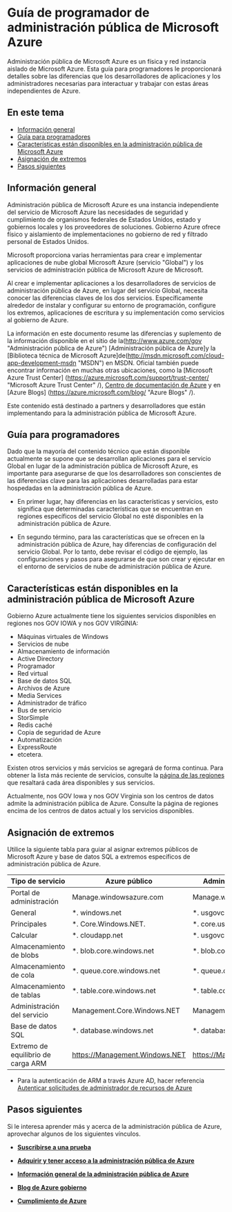 <properties 
    pageTitle="Guía para programadores administración pública de Azure" 
    description="Proporciona una comparación de características e instrucciones sobre cómo desarrollar aplicaciones para la administración pública de Azure" 
    services="" 
    cloud="gov"
    documentationCenter="" 
    authors="Joharve2" 
    manager="Chrisnie" 
    editor=""/>

<tags 
    ms.service="multiple" 
    ms.devlang="na" 
    ms.topic="article" 
    ms.tgt_pltfrm="na" 
    ms.workload="azure-government" 
    ms.date="10/29/2015" 
    ms.author="jharve"/>


#  <a name="microsoft-azure-government-developer-guide"></a>Guía de programador de administración pública de Microsoft Azure 

<p> Administración pública de Microsoft Azure es un física y red instancia aislado de Microsoft Azure.  Esta guía para programadores le proporcionará detalles sobre las diferencias que los desarrolladores de aplicaciones y los administradores necesarias para interactuar y trabajar con estas áreas independientes de Azure.

<!--Table of contents for topic, the words in brackets must match the heading wording exactly-->


## <a name="in-this-topic"></a>En este tema


+ [Información general](#Overview)
+ [Guía para programadores](#Guidance)
+ [Características están disponibles en la administración pública de Microsoft Azure](#Features)
+ [Asignación de extremos](#Endpoint)
+ [Pasos siguientes](#next)


## <a name="Overview"></a>Información general

Administración pública de Microsoft Azure es una instancia independiente del servicio de Microsoft Azure las necesidades de seguridad y cumplimiento de organismos federales de Estados Unidos, estado y gobiernos locales y los proveedores de soluciones. Gobierno Azure ofrece físico y aislamiento de implementaciones no gobierno de red y filtrado personal de Estados Unidos. 

Microsoft proporciona varias herramientas para crear e implementar aplicaciones de nube global Microsoft Azure (servicio "Global") y los servicios de administración pública de Microsoft Azure de Microsoft.

Al crear e implementar aplicaciones a los desarrolladores de servicios de administración pública de Azure, en lugar del servicio Global, necesita conocer las diferencias claves de los dos servicios.  Específicamente alrededor de instalar y configurar su entorno de programación, configure los extremos, aplicaciones de escritura y su implementación como servicios al gobierno de Azure.

La información en este documento resume las diferencias y suplemento de la información disponible en el sitio de la(http://www.azure.com/gov "Administración pública de Azure") [Administración pública de Azure]y la [Biblioteca técnica de Microsoft Azure]de(http://msdn.microsoft.com/cloud-app-development-msdn "MSDN") en MSDN. Oficial también puede encontrar información en muchas otras ubicaciones, como la [Microsoft Azure Trust Center] (https://azure.microsoft.com/support/trust-center/ "Microsoft Azure Trust Center" /), [Centro de documentación de Azure](https://azure.microsoft.com/documentation/) y en [Azure Blogs] (https://azure.microsoft.com/blog/ "Azure Blogs" /). 

Este contenido está destinado a partners y desarrolladores que están implementando para la administración pública de Microsoft Azure.



## <a name="Guidance"></a>Guía para programadores
Dado que la mayoría del contenido técnico que están disponible actualmente se supone que se desarrollan aplicaciones para el servicio Global en lugar de la administración pública de Microsoft Azure, es importante para asegurarse de que los desarrolladores son conscientes de las diferencias clave para las aplicaciones desarrolladas para estar hospedadas en la administración pública de Azure.

- En primer lugar, hay diferencias en las características y servicios, esto significa que determinadas características que se encuentran en regiones específicos del servicio Global no esté disponibles en la administración pública de Azure.

- En segundo término, para las características que se ofrecen en la administración pública de Azure, hay diferencias de configuración del servicio Global.  Por lo tanto, debe revisar el código de ejemplo, las configuraciones y pasos para asegurarse de que son crear y ejecutar en el entorno de servicios de nube de administración pública de Azure.


## <a name="Features"></a>Características están disponibles en la administración pública de Microsoft Azure
Gobierno Azure actualmente tiene los siguientes servicios disponibles en regiones nos GOV IOWA y nos GOV VIRGINIA:

- Máquinas virtuales de Windows
- Servicios de nube
- Almacenamiento de información
- Active Directory
- Programador
- Red virtual
- Base de datos SQL
- Archivos de Azure
- Media Services
- Administrador de tráfico
- Bus de servicio
- StorSimple
- Redis caché
- Copia de seguridad de Azure
- Automatización
- ExpressRoute
- etcetera.

Existen otros servicios y más servicios se agregará de forma continua.  Para obtener la lista más reciente de servicios, consulte la [página de las regiones](https://azure.microsoft.com/regions/#services) que resaltará cada área disponibles y sus servicios.  

Actualmente, nos GOV Iowa y nos GOV Virginia son los centros de datos admite la administración pública de Azure.  Consulte la página de regiones encima de los centros de datos actual y los servicios disponibles.

## <a name="Endpoint"></a>Asignación de extremos

Utilice la siguiente tabla para guiar al asignar extremos públicos de Microsoft Azure y base de datos SQL a extremos específicos de administración pública de Azure.


Tipo de servicio|Azure público|Administración pública de Azure
---|---|---
Portal de administración|Manage.windowsazure.com|Manage.windowsazure.us
General|*. windows.net|*. usgovcloudapi.net
Principales|*. Core.Windows.NET.|*. core.usgovcloudapi.net
Calcular|*. cloudapp.net|*. usgovcloudapp.net
Almacenamiento de blobs|*. blob.core.windows.net|   *. blob.core.usgovcloudapi.net
Almacenamiento de cola|*. queue.core.windows.net|*. queue.core.usgovcloudapi.net
Almacenamiento de tablas|*. table.core.windows.net|*. table.core.usgovcloudapi.net
Administración del servicio|Management.Core.Windows.NET|Management.Core.usgovcloudapi.NET
Base de datos SQL|*. database.windows.net|*. database.usgovcloudapi.net
Extremo de equilibrio de carga ARM|https://Management.Windows.NET|https://Management.usgovcloudapi.NET  

* Para la autenticación de ARM a través Azure AD, hacer referencia [Autenticar solicitudes de administrador de recursos de Azure](https://msdn.microsoft.com/library/azure/dn790557.aspx)

## <a name="next"></a>Pasos siguientes

Si le interesa aprender más y acerca de la administración pública de Azure, aprovechar algunos de los siguientes vínculos.

- **[Suscribirse a una prueba](https://azuregov.microsoft.com/trial/azuregovtrial)**

- **[Adquirir y tener acceso a la administración pública de Azure](http://azure.com/gov)**

- **[Información general de la administración pública de Azure](/azure-government-overview)**

- **[Blog de Azure gobierno](http://blogs.msdn.com/b/azuregov/)**

- **[Cumplimiento de Azure](https://azure.microsoft.com/support/trust-center/compliance/)**

<!--Anchors-->



<!-- Images. -->

[1]: ./media/azure-government-developer-guide/publisherguide.png


<!--Link references-->
[Link 1 to another azure.microsoft.com documentation topic]: virtual-machines-windows-hero-tutorial.md
[Link 2 to another azure.microsoft.com documentation topic]: web-sites-custom-domain-name.md
[Link 3 to another azure.microsoft.com documentation topic]: storage-whatis-account.md
